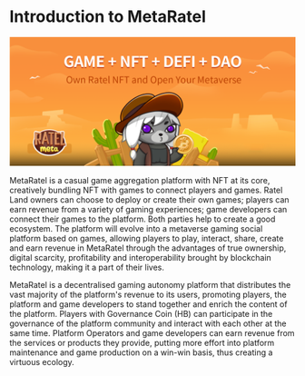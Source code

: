 # Introduction to MetaRatel

![](.gitbook/assets/image.png)

MetaRatel is a casual game aggregation platform with NFT at its core, creatively bundling NFT with games to connect players and games. Ratel Land owners can choose to deploy or create their own games; players can earn revenue from a variety of gaming experiences; game developers can connect their games to the platform. Both parties help to create a good ecosystem. The platform will evolve into a metaverse gaming social platform based on games, allowing players to play, interact, share, create and earn revenue in MetaRatel through the advantages of true ownership, digital scarcity, profitability and interoperability brought by blockchain technology, making it a part of their lives.&#x20;

MetaRatel is a decentralised gaming autonomy platform that distributes the vast majority of the platform's revenue to its users, promoting players, the platform and game developers to stand together and enrich the content of the platform. Players with Governance Coin (HB) can participate in the governance of the platform community and interact with each other at the same time. Platform Operators and game developers can earn revenue from the services or products they provide, putting more effort into platform maintenance and game production on a win-win basis, thus creating a virtuous ecology.
